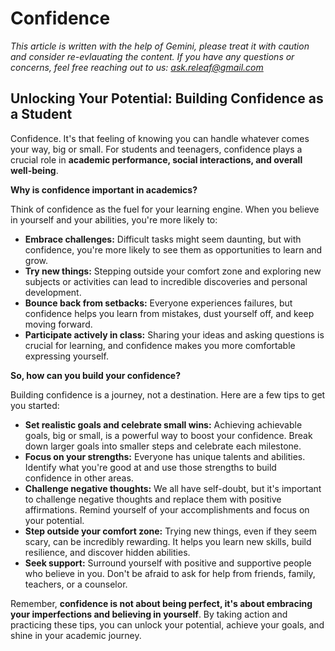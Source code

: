 <!-- ["Mental Health", "Wellbeing", "Confidence", "Stress-Management"] -->

# Confidence

*This article is written with the help of Gemini, please treat it with caution and consider re-evlauating the content. If you have any questions or concerns, feel free reaching out to us: ask.releaf@gmail.com*

## Unlocking Your Potential: Building Confidence as a Student

Confidence. It's that feeling of knowing you can handle whatever comes your way, big or small. For students and teenagers, confidence plays a crucial role in **academic performance, social interactions, and overall well-being**. 

**Why is confidence important in academics?**

Think of confidence as the fuel for your learning engine. When you believe in yourself and your abilities, you're more likely to:

* **Embrace challenges:** Difficult tasks might seem daunting, but with confidence, you're more likely to see them as opportunities to learn and grow.
* **Try new things:** Stepping outside your comfort zone and exploring new subjects or activities can lead to incredible discoveries and personal development. 
* **Bounce back from setbacks:** Everyone experiences failures, but confidence helps you learn from mistakes, dust yourself off, and keep moving forward.
* **Participate actively in class:** Sharing your ideas and asking questions is crucial for learning, and confidence makes you more comfortable expressing yourself.

**So, how can you build your confidence?**

Building confidence is a journey, not a destination. Here are a few tips to get you started:

* **Set realistic goals and celebrate small wins:** Achieving achievable goals, big or small, is a powerful way to boost your confidence. Break down larger goals into smaller steps and celebrate each milestone.
* **Focus on your strengths:** Everyone has unique talents and abilities. Identify what you're good at and use those strengths to build confidence in other areas.
* **Challenge negative thoughts:** We all have self-doubt, but it's important to challenge negative thoughts and replace them with positive affirmations. Remind yourself of your accomplishments and focus on your potential.
* **Step outside your comfort zone:** Trying new things, even if they seem scary, can be incredibly rewarding. It helps you learn new skills, build resilience, and discover hidden abilities.
* **Seek support:** Surround yourself with positive and supportive people who believe in you. Don't be afraid to ask for help from friends, family, teachers, or a counselor.

Remember, **confidence is not about being perfect, it's about embracing your imperfections and believing in yourself**. By taking action and practicing these tips, you can unlock your potential, achieve your goals, and shine in your academic journey.
